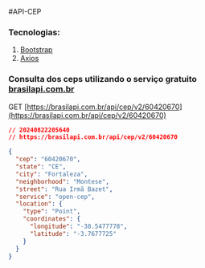 #API-CEP

### Tecnologias:

1. [Bootstrap](https://getbootstrap.com/)
2. [Axios](https://axios-http.com/docs/example)


### Consulta dos ceps utilizando o serviço gratuito [brasilapi.com.br](https://brasilapi.com.br)

GET [https://brasilapi.com.br/api/cep/v2/60420670](https://brasilapi.com.br/api/cep/v2/60420670)

```json
// 20240822205640
// https://brasilapi.com.br/api/cep/v2/60420670

{
  "cep": "60420670",
  "state": "CE",
  "city": "Fortaleza",
  "neighborhood": "Montese",
  "street": "Rua Irmã Bazet",
  "service": "open-cep",
  "location": {
    "type": "Point",
    "coordinates": {
      "longitude": "-38.5477778",
      "latitude": "-3.7677725"
    }
  }
}
```